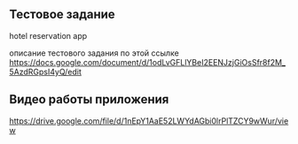 ## Тестовое задание

hotel reservation app 

​описание тестового задания по этой ссылке
https://docs.google.com/document/d/1odLvGFLlYBeI2EENJzjGiOsSfr8f2M_5AzdRGpsI4yQ/edit

## Видео работы приложения
https://drive.google.com/file/d/1nEpY1AaE52LWYdAGbi0lrPlTZCY9wWur/view

